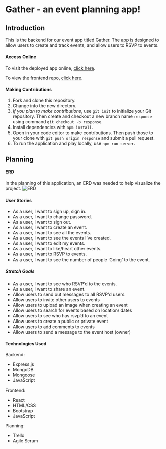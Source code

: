# Gather - an event planning app!

## Introduction

This is the backend for our event app titled Gather. The app is designed to allow users to create and track events, and allow users to RSVP to events.

#### Access Online

To visit the deployed app online, [click here](https://toadal-overreactorz.github.io/event-client/).

To view the frontend repo, [click here](https://github.com/Toadal-OverREACTorz/event-client).

#### Making Contributions

1. Fork and clone this repository.
1. Change into the new directory.
1. *If you plan to make contributions*, use `git init` to initialize your Git repository. Then create and checkout a new branch name `response` using command `git checkout -b response`.
1. Install dependencies with `npm install`.
1. Open in your code editor to make contributions. Then push those to your clone with `git push origin response` and submit a pull request.
1. To run the application and play locally, use `npm run server`.

## Planning

#### ERD

In the planning of this application, an ERD was needed to help visualize the project. ![ERD](https://media.git.generalassemb.ly/user/41453/files/6e3fd600-ca04-11ec-874e-d36dad0aee4f)

#### User Stories

- As a user, I want to sign up, sign in.
- As a user, I want to change password.
- As a user, I want to sign out.
- As a user, I want to create an event.
- As a user, I want to see all the events.
- As a user, I want to see the events I’ve created.
- As a user, I want to edit my events.
- As a user, I want to like/heart other events.
- As a user, I want to RSVP to events.
- As a user, I want to see the number of people ‘Going’ to the event.

##### Stretch Goals

- As a user, I want to see who RSVP’d to the events.
- As a user, I want to share an event.
- Allow users to send out messages to all RSVP'd users.
- Allow users to invite other users to events
- Allow users to upload an image when creating an event
- Allow users to search for events based on location/ dates
- Allow users to see who has rsvp’d to an event
- Allow users to create a public or private event
- Allow users to add comments to events
- Allow users to send a message to the event host (owner)

#### Technologies Used

Backend:
- Express.js
- MongoDB
- Mongoose
- JavaScript

Frontend:
- React
- HTML/CSS
- Bootstrap
- JavaScript

Planning: 
- Trello
- Agile Scrum